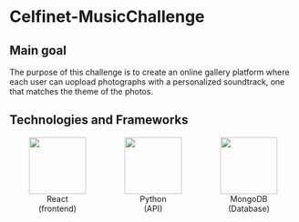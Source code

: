 # Celfinet-MusicChallenge

## Main goal

The purpose of this challenge is to create an online gallery platform where each user can uopload photographs with a personalized soundtrack, one that matches the theme of the photos.

## Technologies and Frameworks

<div class="w-2" style="display: flex; flex-direction: row; justify-content: space-around">
    <div style="display: flex; flex-direction: column; align-items: center;">
        <img src="docs/images/react-icon.png" width="100" height="100"  />
        <span>React</span>
        <span>(frontend)</span>
    </div>
    <div style="display: flex; flex-direction: column; align-items: center;">
        <img src="docs/images/python-icon.png" width="100" height="100" />
        <span>Python</span>
        <span>(API)</span>
    </div>
    <div style="display: flex; flex-direction: column; align-items: center;">
        <img src="docs/images/mongodb-icon.png" width="100" height="100" />
        <span>MongoDB</span>
        <span>(Database)</span>
    </div>
</div>

